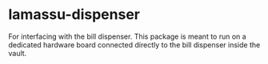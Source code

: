 lamassu-dispenser
=================

For interfacing with the bill dispenser. This package is meant to run on a
dedicated hardware board connected directly to the bill dispenser inside the
vault.
